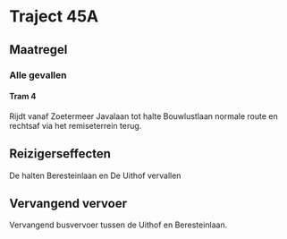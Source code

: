# Traject 45A
## Maatregel
### Alle gevallen

#### Tram 4
Rijdt vanaf Zoetermeer Javalaan tot halte Bouwlustlaan normale route en rechtsaf via het remiseterrein terug.

## Reizigerseffecten
De halten Beresteinlaan en De Uithof vervallen

## Vervangend vervoer
Vervangend busvervoer tussen de Uithof en Beresteinlaan.


